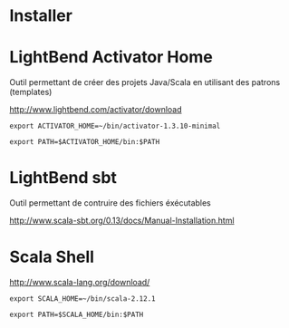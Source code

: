 # Installer 

# LightBend Activator Home

  Outil permettant de créer des projets Java/Scala en utilisant des patrons (templates)

http://www.lightbend.com/activator/download

```
export ACTIVATOR_HOME=~/bin/activator-1.3.10-minimal

export PATH=$ACTIVATOR_HOME/bin:$PATH
```

# LightBend sbt

  Outil permettant de contruire des fichiers éxécutables

http://www.scala-sbt.org/0.13/docs/Manual-Installation.html


# Scala Shell
http://www.scala-lang.org/download/

```
export SCALA_HOME=~/bin/scala-2.12.1

export PATH=$SCALA_HOME/bin:$PATH
```

